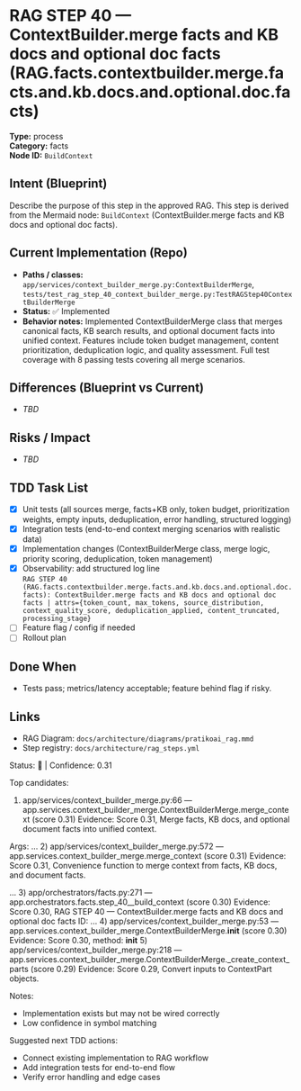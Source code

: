 # RAG STEP 40 — ContextBuilder.merge facts and KB docs and optional doc facts (RAG.facts.contextbuilder.merge.facts.and.kb.docs.and.optional.doc.facts)

**Type:** process  
**Category:** facts  
**Node ID:** `BuildContext`

## Intent (Blueprint)
Describe the purpose of this step in the approved RAG. This step is derived from the Mermaid node: `BuildContext` (ContextBuilder.merge facts and KB docs and optional doc facts).

## Current Implementation (Repo)
- **Paths / classes:** `app/services/context_builder_merge.py:ContextBuilderMerge`, `tests/test_rag_step_40_context_builder_merge.py:TestRAGStep40ContextBuilderMerge`
- **Status:** ✅ Implemented
- **Behavior notes:** Implemented ContextBuilderMerge class that merges canonical facts, KB search results, and optional document facts into unified context. Features include token budget management, content prioritization, deduplication logic, and quality assessment. Full test coverage with 8 passing tests covering all merge scenarios.

## Differences (Blueprint vs Current)
- _TBD_

## Risks / Impact
- _TBD_

## TDD Task List
- [x] Unit tests (all sources merge, facts+KB only, token budget, prioritization weights, empty inputs, deduplication, error handling, structured logging)
- [x] Integration tests (end-to-end context merging scenarios with realistic data)
- [x] Implementation changes (ContextBuilderMerge class, merge logic, priority scoring, deduplication, token management)
- [x] Observability: add structured log line  
  `RAG STEP 40 (RAG.facts.contextbuilder.merge.facts.and.kb.docs.and.optional.doc.facts): ContextBuilder.merge facts and KB docs and optional doc facts | attrs={token_count, max_tokens, source_distribution, context_quality_score, deduplication_applied, content_truncated, processing_stage}`
- [ ] Feature flag / config if needed
- [ ] Rollout plan

## Done When
- Tests pass; metrics/latency acceptable; feature behind flag if risky.

## Links
- RAG Diagram: `docs/architecture/diagrams/pratikoai_rag.mmd`
- Step registry: `docs/architecture/rag_steps.yml`


<!-- AUTO-AUDIT:BEGIN -->
Status: 🔌  |  Confidence: 0.31

Top candidates:
1) app/services/context_builder_merge.py:66 — app.services.context_builder_merge.ContextBuilderMerge.merge_context (score 0.31)
   Evidence: Score 0.31, Merge facts, KB docs, and optional document facts into unified context.

Args:
 ...
2) app/services/context_builder_merge.py:572 — app.services.context_builder_merge.merge_context (score 0.31)
   Evidence: Score 0.31, Convenience function to merge context from facts, KB docs, and document facts.

...
3) app/orchestrators/facts.py:271 — app.orchestrators.facts.step_40__build_context (score 0.30)
   Evidence: Score 0.30, RAG STEP 40 — ContextBuilder.merge facts and KB docs and optional doc facts
ID: ...
4) app/services/context_builder_merge.py:53 — app.services.context_builder_merge.ContextBuilderMerge.__init__ (score 0.30)
   Evidence: Score 0.30, method: __init__
5) app/services/context_builder_merge.py:218 — app.services.context_builder_merge.ContextBuilderMerge._create_context_parts (score 0.29)
   Evidence: Score 0.29, Convert inputs to ContextPart objects.

Notes:
- Implementation exists but may not be wired correctly
- Low confidence in symbol matching

Suggested next TDD actions:
- Connect existing implementation to RAG workflow
- Add integration tests for end-to-end flow
- Verify error handling and edge cases
<!-- AUTO-AUDIT:END -->